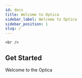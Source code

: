 ```yaml
---
id: docs
title: Welcome to Optica
sidebar_label: Welcome to Optica
sidebar_position: 1
slug: /
---
```


<!-- Youtube Embed example -->
<!-- <LiteYouTubeEmbed
    id="lI3RBnK8V6Y"
    params="autoplay=1&autohide=1&showinfo=0&rel=0"
    title="CodeHarborHub Website Introduction | CodeHarborHub Website Overview | CodeHarborHub Website Features"
    poster="maxresdefault"
    webp /> -->

    <br />

## Get Started 
Welcome to the Optica